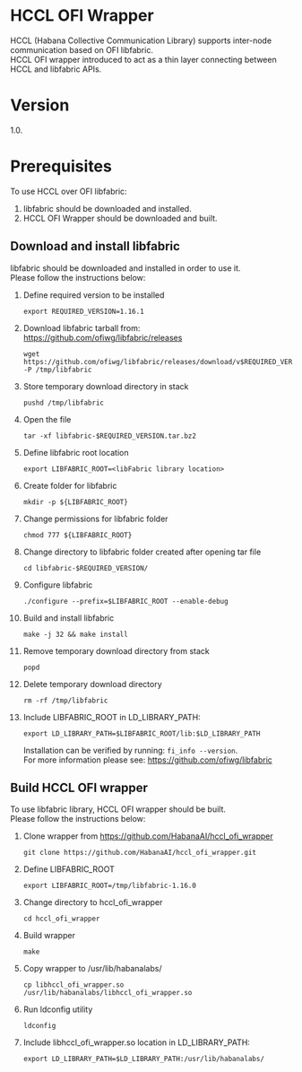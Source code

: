 # HCCL OFI Wrapper
HCCL (Habana Collective Communication Library) supports inter-node communication based on OFI libfabric.<br />
HCCL OFI wrapper introduced to act as a thin layer connecting between HCCL and libfabric APIs.<br />

# Version
1.0.<br />

# Prerequisites
To use HCCL over OFI libfabric:
1. libfabric should be downloaded and installed.<br />
2. HCCL OFI Wrapper should be downloaded and built.<br />

## Download and install libfabric
libfabric should be downloaded and installed in order to use it.<br />
Please follow the instructions below:<br />
1.  Define required version to be installed
    ```
    export REQUIRED_VERSION=1.16.1
    ```
2.  Download libfabric tarball from: https://github.com/ofiwg/libfabric/releases
    ```
    wget  https://github.com/ofiwg/libfabric/releases/download/v$REQUIRED_VERSION/libfabric-$REQUIRED_VERSION.tar.bz2 -P /tmp/libfabric
    ```
3.  Store temporary download directory in stack
    ```
    pushd /tmp/libfabric
    ```
4.  Open the file
    ```
    tar -xf libfabric-$REQUIRED_VERSION.tar.bz2
    ```
5.  Define libfabric root location
    ```
    export LIBFABRIC_ROOT=<libFabric library location>
    ```
6.  Create folder for libfabric
    ```
    mkdir -p ${LIBFABRIC_ROOT}
    ```
7.  Change permissions for libfabric folder
    ```
    chmod 777 ${LIBFABRIC_ROOT}
    ```
8.  Change directory to libfabric folder created after opening tar file
    ```
    cd libfabric-$REQUIRED_VERSION/
    ```
9.  Configure libfabric
    ```
    ./configure --prefix=$LIBFABRIC_ROOT --enable-debug
    ```
10. Build and install libfabric
    ```
    make -j 32 && make install
    ```
11. Remove temporary download directory from stack
    ```
    popd
    ```
12. Delete temporary download directory
    ```
    rm -rf /tmp/libfabric
    ```
13. Include LIBFABRIC_ROOT in LD_LIBRARY_PATH:
    ```
    export LD_LIBRARY_PATH=$LIBFABRIC_ROOT/lib:$LD_LIBRARY_PATH
    ```

    Installation can be verified by running: `fi_info --version`.<br />
    For more information please see: https://github.com/ofiwg/libfabric

## Build HCCL OFI wrapper
To use libfabric library, HCCL OFI wrapper should be built.<br />
Please follow the instructions below:<br />
1. Clone wrapper from https://github.com/HabanaAI/hccl_ofi_wrapper
   ```
   git clone https://github.com/HabanaAI/hccl_ofi_wrapper.git
   ```
2. Define LIBFABRIC_ROOT
   ```
   export LIBFABRIC_ROOT=/tmp/libfabric-1.16.0
   ```
3. Change directory to hccl_ofi_wrapper
   ```
   cd hccl_ofi_wrapper
   ```
4. Build wrapper
   ```
   make
   ```
5. Copy wrapper to /usr/lib/habanalabs/
   ```
   cp libhccl_ofi_wrapper.so /usr/lib/habanalabs/libhccl_ofi_wrapper.so
   ```
6. Run ldconfig utility
   ```
   ldconfig
   ```
7. Include libhccl_ofi_wrapper.so location in LD_LIBRARY_PATH:
   ```
   export LD_LIBRARY_PATH=$LD_LIBRARY_PATH:/usr/lib/habanalabs/
   ```


